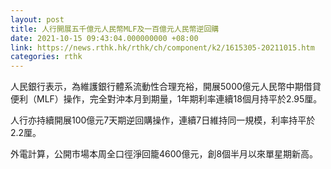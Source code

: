 ```yaml
---
layout: post
title: 人行開展五千億元人民幣MLF及一百億元人民幣逆回購
date: 2021-10-15 09:43:04.000000000 +08:00
link: https://news.rthk.hk/rthk/ch/component/k2/1615305-20211015.htm
categories: rthk
---
```


人民銀行表示，為維護銀行體系流動性合理充裕，開展5000億元人民幣中期借貸便利（MLF）操作，完全對沖本月到期量，1年期利率連續18個月持平於2.95厘。

人行亦持續開展100億元7天期逆回購操作，連續7日維持同一規模，利率持平於2.2厘。

外電計算，公開市場本周全口徑淨回籠4600億元，創8個半月以來單星期新高。
